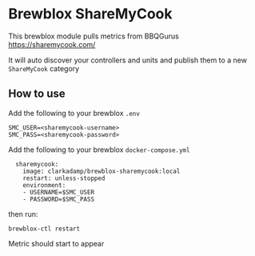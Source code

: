 # Brewblox ShareMyCook

This brewblox module pulls metrics from BBQGurus https://sharemycook.com/

It will auto discover your controllers and units and publish them to a new `ShareMyCook` category

## How to use

Add the following to your brewblox `.env`
```
SMC_USER=<sharemycook-username>
SMC_PASS=<sharemycook-password>
```

Add the following to your brewblox `docker-compose.yml`
```
  sharemycook:
    image: clarkadamp/brewblox-sharemycook:local
    restart: unless-stopped
    environment:
    - USERNAME=$SMC_USER
    - PASSWORD=$SMC_PASS
```

then run:
```
brewblox-ctl restart
```

Metric should start to appear

